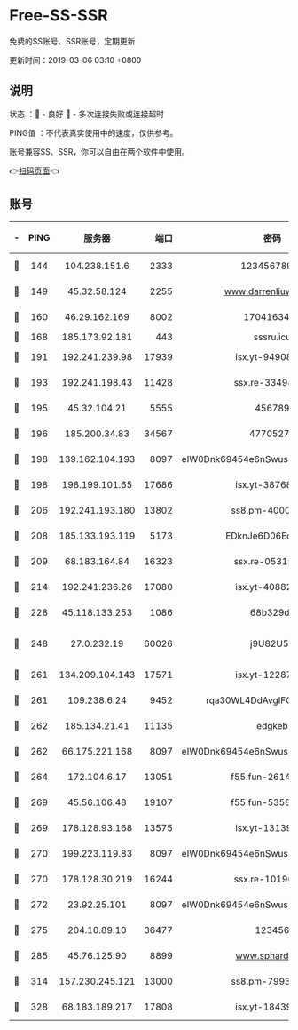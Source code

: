# Free-SS-SSR

免费的SS账号、SSR账号，定期更新

更新时间：2019-03-06 03:10 +0800

## 说明

状态     ：🙂 - 良好 🙁 - 多次连接失败或连接超时

PING值   ：不代表真实使用中的速度，仅供参考。

账号兼容SS、SSR，你可以自由在两个软件中使用。

👉[扫码页面](https://liesauer.github.io/free-ss-ssr.github.io/)👈

## 账号

|-|PING|服务器|端口|密码|加密方式|区域|
|:----:|:----:|:-----:|-----:|:----:|:----:|:----:|
|🙂|144|104.238.151.6|2333|12345678900|aes-256-cfb|JP|
|🙂|149|45.32.58.124|2255|www.darrenliuwei.com|aes-256-cfb|JP|
|🙂|160|46.29.162.169|8002|1704163453|aes-256-cfb|RU|
|🙂|168|185.173.92.181|443|sssru.icu|rc4-md5|RU|
|🙂|191|192.241.239.98|17939|isx.yt-94908149|aes-256-cfb|US|
|🙂|193|192.241.198.43|11428|ssx.re-33494381|aes-256-cfb|US|
|🙂|195|45.32.104.21|5555|456789|aes-256-cfb|SG|
|🙂|196|185.200.34.83|34567|47705279|aes-256-cfb|US|
|🙂|198|139.162.104.193|8097|eIW0Dnk69454e6nSwuspv9DmS201tQ0D|aes-256-cfb|JP|
|🙂|198|198.199.101.65|17686|isx.yt-38768454|aes-256-cfb|US|
|🙂|206|192.241.193.180|13802|ss8.pm-40001184|aes-256-cfb|US|
|🙂|208|185.133.193.119|5173|EDknJe6D06EoWDaw|aes-256-cfb|US|
|🙂|209|68.183.164.84|16323|ssx.re-05315643|aes-256-cfb|US|
|🙂|214|192.241.236.26|17080|isx.yt-40882343|aes-256-cfb|US|
|🙂|228|45.118.133.253|1086|68b329da|aes-256-cfb|SG|
|🙂|248|27.0.232.19|60026|j9U82U53|xchacha20-ietf-poly1305|HK|
|🙂|261|134.209.104.143|17571|isx.yt-12287887|aes-256-cfb|SG|
|🙂|261|109.238.6.24|9452|rqa30WL4DdAvgIFG6Fs3znzTa|aes-256-cfb|FR|
|🙂|262|185.134.21.41|11135|edgkeb|aes-256-cfb|GB|
|🙂|262|66.175.221.168|8097|eIW0Dnk69454e6nSwuspv9DmS201tQ0D|aes-256-cfb|US|
|🙂|264|172.104.6.17|13051|f55.fun-26146872|aes-256-cfb|US|
|🙂|269|45.56.106.48|19107|f55.fun-53586818|aes-256-cfb|US|
|🙂|269|178.128.93.168|13575|isx.yt-13139523|aes-256-cfb|SG|
|🙂|270|199.223.119.83|8097|eIW0Dnk69454e6nSwuspv9DmS201tQ0D|aes-256-cfb|US|
|🙂|270|178.128.30.219|16244|ssx.re-10190276|aes-256-cfb|SG|
|🙂|272|23.92.25.101|8097|eIW0Dnk69454e6nSwuspv9DmS201tQ0D|aes-256-cfb|US|
|🙂|275|204.10.89.10|36477|123456|aes-256-cfb|US|
|🙂|285|45.76.125.90|8899|www.sphard.com|aes-256-cfb|JP|
|🙂|314|157.230.245.121|13000|ss8.pm-79933809|aes-256-cfb|SG|
|🙂|328|68.183.189.217|17808|isx.yt-18439872|aes-256-cfb|SG|
